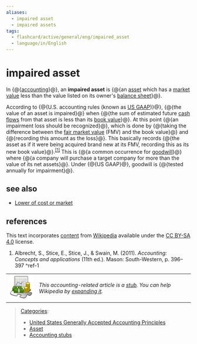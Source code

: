 ```yaml
---
aliases:
  - impaired asset
  - impaired assets
tags:
  - flashcard/active/general/eng/impaired_asset
  - language/in/English
---
```


# impaired asset

In {@{[accounting](accounting.md)}@}, an __impaired asset__ is {@{an [asset](asset.md) which has a [market value](market%20value.md) less than the value listed on its owner's [balance sheet](balance%20sheet.md)}@}. <!--SR:!2025-11-02,232,330!2025-06-18,115,290-->

According to {@{U.S. accounting rules \(known as [US GAAP](Generally%20Accepted%20Accounting%20Principles%20(United%20States).md)\)}@}, {@{the value of an asset is impaired}@} when {@{the sum of estimated future [cash flows](cash%20flow.md) from that asset is less than its [book value](book%20value.md)}@}. At this point {@{an impairment loss should be recognized}@}, which is done by {@{taking the difference between the [fair market value](fair%20market%20value.md) \(FMV\) and the book value}@} and {@{recording this amount as the loss}@}. This basically records {@{the asset as if it were being acquired brand new at its FMV, recording this as its new book value}@}.<sup>[\[1\]](#^ref-1)</sup> This is {@{a common occurrence for [goodwill](goodwill%20(accounting).md)}@} where {@{a company will purchase a target company for more than the value of its net assets}@}. Under {@{US GAAP}@}, goodwill is {@{tested annually for impairment}@}. <!--SR:!2025-03-21,60,310!2025-03-24,63,310!2025-06-23,127,290!2025-03-28,66,310!2025-09-05,173,310!2025-03-22,61,310!2025-08-10,163,310!2025-08-19,172,310!2025-03-27,65,310!2025-03-26,64,310!2025-03-23,62,310-->

## see also

- [Lower of cost or market](lower%20of%20cost%20or%20market.md)

## references

This text incorporates [content](https://en.wikipedia.org/wiki/impaired_asset) from [Wikipedia](Wikipedia.md) available under the [CC BY-SA 4.0](https://creativecommons.org/licenses/by-sa/4.0/) license.

1. Albrecht, S., Stice, E., Stice, J., & Swain, M. \(2011\). _Accounting: Concepts and applications_ \(11th ed.\). Mason: South-Western, p. 396–397 <a id="^ref-1"></a>^ref-1

|                                                                                        |                                                                                                                                                                                                               |
| -------------------------------------------------------------------------------------- | ------------------------------------------------------------------------------------------------------------------------------------------------------------------------------------------------------------- |
| ![accounting stub icon](../../archives/Wikimedia%20Commons/Accountancy%20template.svg) | _This accounting-related article is a [stub](https://en.wikipedia.org/wiki/Wikipedia:Stub). You can help Wikipedia by [expanding it](https://en.wikipedia.org/w/index.php?title=Impaired_asset&action=edit)._ |

> [Categories](https://en.wikipedia.org/wiki/Help:Category):
>
> - [United States Generally Accepted Accounting Principles](https://en.wikipedia.org/wiki/Category:United%20States%20Generally%20Accepted%20Accounting%20Principles)
> - [Asset](https://en.wikipedia.org/wiki/Category:Asset)
> - [Accounting stubs](https://en.wikipedia.org/wiki/Category:Accounting%20stubs)
